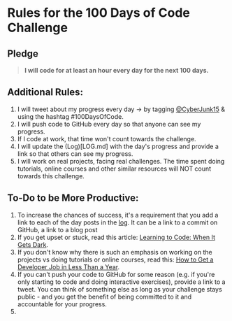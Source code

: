 # Rules for the 100 Days of Code Challenge

## Pledge
> **I will code for at least an hour every day for the next 100 days.**

## Additional Rules:
1. I will tweet about my progress every day -> by tagging [@CyberJunk15](https://twitter.com/CyberJunk15) & using the hashtag #100DaysOfCode. 
2. I will push code to GitHub every day so that anyone can see my progress.
3. If I code at work, that time won't count towards the challenge.
4. I will update the (Log)[LOG.md] with the day's progress and provide a link so that others can see my progress.
5. I will work on real projects, facing real challenges. The time spent doing tutorials, online courses and other similar resources will NOT count towards this challenge.

## To-Do to be More Productive:
1. To increase the chances of success, it's a requirement that you add a link to each of the day posts in the [log](LOG.md). It can be a link to a commit on GitHub, a link to a blog post
2. If you get upset or stuck, read this article: [Learning to Code: When It Gets Dark](https://www.freecodecamp.org/news/learning-to-code-when-it-gets-dark-e485edfb58fd/).
3. If you don't know why there is such an emphasis on working on the projects vs doing tutorials or online courses, read this: [How to Get a Developer Job in Less Than a Year](https://www.freecodecamp.org/news/how-to-get-a-developer-job-in-less-than-a-year-c27bbfe71645/).
4. If you can't push your code to GitHub for some reason (e.g. if you're only starting to code and doing interactive exercises), provide a link to a tweet. You can think of something else as long as your challenge stays public - and you get the benefit of being committed to it and accountable for your progress.
5. 
